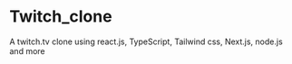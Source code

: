 # Twitch_clone
A twitch.tv clone using react.js, TypeScript, Tailwind css, Next.js, node.js and more
